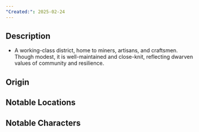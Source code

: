 ```yaml
---
"Created:": 2025-02-24
---
```

## **Description**

- A working-class district, home to miners, artisans, and craftsmen. Though modest, it is well-maintained and close-knit, reflecting dwarven values of community and resilience.

## **Origin**

## **Notable Locations**

## **Notable Characters**

